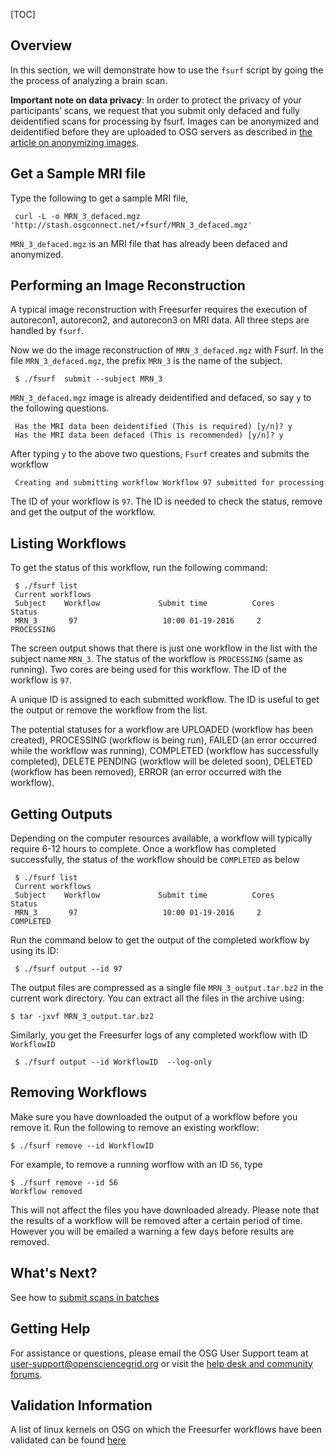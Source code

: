 [title]: - "Analyzing a Brain MRI Scan"
[TOC]


## Overview

In this section, we will demonstrate how to use the `fsurf` script by going the
the process of analyzing a brain scan. 

**Important note on data privacy**:  In order to protect the privacy of your
participants’ scans, we request that you submit only defaced and fully
deidentified scans for processing by fsurf.  Images can be anonymized and
deidentified before they are uploaded to OSG servers as described in [the
article on anonymizing images](https://support.opensciencegrid.org/support/solutions/articles/12000008493-anonymizing-images).

## Get a Sample MRI file

Type the following to get a sample MRI file, 

     curl -L -o MRN_3_defaced.mgz 'http://stash.osgconnect.net/+fsurf/MRN_3_defaced.mgz'

`MRN_3_defaced.mgz` is an MRI file that has already been defaced and anonymized. 


## Performing an Image Reconstruction 

A typical image reconstruction with Freesurfer requires the execution of
autorecon1, autorecon2, and autorecon3 on MRI data.  All three steps are handled
by `fsurf`. 

Now we do the image reconstruction of `MRN_3_defaced.mgz` with Fsurf. In the
file `MRN_3_defaced.mgz`, the prefix `MRN_3` is the name of the subject.

     $ ./fsurf  submit --subject MRN_3 

`MRN_3_defaced.mgz` image is already deidentified and defaced, so say `y` to the
following questions. 

     Has the MRI data been deidentified (This is required) [y/n]? y 
     Has the MRI data been defaced (This is recommended) [y/n]? y

After typing `y` to the above two questions, `Fsurf` creates and submits the
workflow 

     Creating and submitting workflow Workflow 97 submitted for processing

The ID of your workflow is `97`. The ID is needed to check the status, remove
and get the output of the workflow. 

##  Listing Workflows

To get the status of this workflow, run the following command:

     $ ./fsurf list 
     Current workflows
     Subject    Workflow             Submit time          Cores          Status
     MRN_3       97                   10:00 01-19-2016     2             PROCESSING

The screen output shows that there is just one workflow in the list with the
subject name `MRN_3`. The status of the workflow is `PROCESSING` (same as
running). Two cores are being used for this workflow. The ID of the workflow is
`97`. 

A unique ID is assigned to each submitted workflow. The ID is useful to get the
output or remove the workflow from the list. 

The potential statuses for a workflow are UPLOADED (workflow has been created),
PROCESSING (workflow is being run), FAILED (an error occurred while the
workflow was running), COMPLETED (workflow has successfully completed), DELETE
PENDING (workflow will be deleted soon), DELETED (workflow has been removed),
ERROR (an error occurred with the workflow).

##  Getting Outputs

Depending on the computer resources available, a workflow will typically
require 6-12 hours to complete.  Once a workflow has completed successfully,
the status of the workflow should be `COMPLETED` as below

     $ ./fsurf list
     Current workflows
     Subject    Workflow             Submit time          Cores           Status
     MRN_3       97                   10:00 01-19-2016     2               COMPLETED

Run the command below to get the output of the completed workflow by using its ID:

     $ ./fsurf output --id 97

The output files are compressed as a single file `MRN_3_output.tar.bz2` in the current work
directory. You can extract all the files in the archive using:

    $ tar -jxvf MRN_3_output.tar.bz2

 Similarly, you get the Freesurfer logs of any completed  workflow with ID `WorkflowID`

     $ ./fsurf output --id WorkflowID  --log-only


##  Removing Workflows

Make sure you have downloaded the output of a workflow before you remove it.
Run the following to remove an existing workflow:

    $ ./fsurf remove --id WorkflowID

For example, to remove a running worflow with an ID `56`, type

    $ ./fsurf remove --id 56
    Workflow removed

This will not affect the files you have downloaded already. Please note that
the results of a workflow will be removed after a certain period of time.  However
you will be emailed a warning a few days before results are removed.

## What's Next? 

See how to [submit scans in batches](https://support.opensciencegrid.org/solution/articles/)

## Getting Help
For assistance or questions, please email the OSG User Support team  at
[user-support@opensciencegrid.org](mailto:user-support@opensciencegrid.org) or
visit the [help desk and community forums](http://support.opensciencegrid.org).


## Validation Information
A list of linux kernels on OSG  on which the Freesurfer workflows have been
validated can be found
[here](https://support.opensciencegrid.org/support/solutions/articles/12000008494-freesurfer-validation-on-the-osg-)
